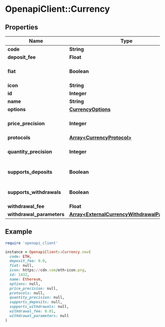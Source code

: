 # OpenapiClient::Currency

## Properties

| Name | Type | Description | Notes |
| ---- | ---- | ----------- | ----- |
| **code** | **String** |  | [optional] |
| **deposit_fee** | **Float** |  | [optional] |
| **fiat** | **Boolean** |  | [optional][default to false] |
| **icon** | **String** |  | [optional] |
| **id** | **Integer** |  | [optional] |
| **name** | **String** |  | [optional] |
| **options** | [**CurrencyOptions**](CurrencyOptions.md) |  | [optional] |
| **price_precision** | **Integer** |  | [optional][default to 5] |
| **protocols** | [**Array&lt;CurrencyProtocol&gt;**](CurrencyProtocol.md) |  | [optional] |
| **quantity_precision** | **Integer** |  | [optional][default to 5] |
| **supports_deposits** | **Boolean** |  | [optional][default to false] |
| **supports_withdrawals** | **Boolean** |  | [optional][default to false] |
| **withdrawal_fee** | **Float** |  | [optional] |
| **withdrawal_parameters** | [**Array&lt;ExternalCurrencyWithdrawalParameter&gt;**](ExternalCurrencyWithdrawalParameter.md) |  | [optional] |

## Example

```ruby
require 'openapi_client'

instance = OpenapiClient::Currency.new(
  code: ETH,
  deposit_fee: 0.0,
  fiat: null,
  icon: https://cdn.com/eth-icon.png,
  id: 1432,
  name: Ethereum,
  options: null,
  price_precision: null,
  protocols: null,
  quantity_precision: null,
  supports_deposits: null,
  supports_withdrawals: null,
  withdrawal_fee: 0.01,
  withdrawal_parameters: null
)
```


